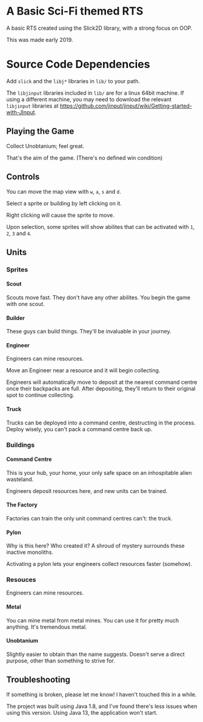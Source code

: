 # A Basic Sci-Fi themed RTS
A basic RTS created using the Slick2D library, with a strong focus on OOP. 

This was made early 2019.

# Source Code Dependencies
Add `slick` and the `libj*` libraries in `lib/` to your path.

The `libjinput` libraries included in `lib/` are for a linux 64bit machine. If using a different machine, you may need to download the relevant `libjinput` libraries at https://github.com/jinput/jinput/wiki/Getting-started-with-JInput.

## Playing the Game
Collect Unobtanium; feel great.

That's the aim of the game. (There's no defined win condition)

## Controls
You can move the map view with `w`, `a`, `s` and `d`.

Select a sprite or building by left clicking on it.

Right clicking will cause the sprite to move.

Upon selection, some sprites will show abilites that can be activated with `1`, `2`, `3` and `4`.

## Units
### Sprites
#### Scout
Scouts move fast. They don't have any other abilites. You begin the game with one scout. 

#### Builder
These guys can build things. They'll be invaluable in your journey.

#### Engineer
Engineers can mine resources.

Move an Engineer near a resource and it will begin collecting.

Engineers will automatically move to deposit at the nearest command centre once their backpacks are full. After depositing, they'll return to their original spot to continue collecting.

#### Truck
Trucks can be deployed into a command centre, destructing in the process. Deploy wisely, you can't pack a command centre back up.

### Buildings
#### Command Centre
This is your hub, your home, your only safe space on an inhospitable alien wasteland.

Engineers deposit resources here, and new units can be trained.

#### The Factory
Factories can train the only unit command centres can't: the truck.

#### Pylon 
Why is this here? Who created it? A shroud of mystery surrounds these inactive monoliths. 

Activating a pylon lets your engineers collect resources faster (somehow).

### Resouces
Engineers can mine resources.
#### Metal
You can mine metal from metal mines. You can use it for pretty much anything. It's tremendous metal. 

#### Unobtanium
Slightly easier to obtain than the name suggests. Doesn't serve a direct purpose, other than something to strive for.

## Troubleshooting
If something is broken, please let me know! I haven't touched this in a while. 

The project was built using Java 1.8, and I've found there's less issues when using this version. Using Java 13, the application won't start. 

